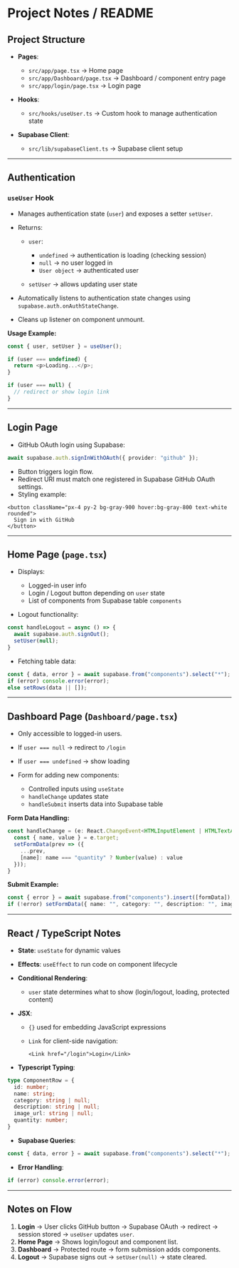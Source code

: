 # Project Notes / README

## Project Structure

* **Pages**:

  * `src/app/page.tsx` → Home page
  * `src/app/Dashboard/page.tsx` → Dashboard / component entry page
  * `src/app/login/page.tsx` → Login page

* **Hooks**:

  * `src/hooks/useUser.ts` → Custom hook to manage authentication state

* **Supabase Client**:

  * `src/lib/supabaseClient.ts` → Supabase client setup

---

## Authentication

### `useUser` Hook

* Manages authentication state (`user`) and exposes a setter `setUser`.
* Returns:

  * `user`:

    * `undefined` → authentication is loading (checking session)
    * `null` → no user logged in
    * `User object` → authenticated user
  * `setUser` → allows updating user state
* Automatically listens to authentication state changes using `supabase.auth.onAuthStateChange`.
* Cleans up listener on component unmount.

**Usage Example:**

```ts
const { user, setUser } = useUser();

if (user === undefined) {
  return <p>Loading...</p>;
}

if (user === null) {
  // redirect or show login link
}
```

---

## Login Page

* GitHub OAuth login using Supabase:

```ts
await supabase.auth.signInWithOAuth({ provider: "github" });
```

* Button triggers login flow.
* Redirect URI must match one registered in Supabase GitHub OAuth settings.
* Styling example:

```tsx
<button className="px-4 py-2 bg-gray-900 hover:bg-gray-800 text-white rounded">
  Sign in with GitHub
</button>
```

---

## Home Page (`page.tsx`)

* Displays:

  * Logged-in user info
  * Login / Logout button depending on `user` state
  * List of components from Supabase table `components`

* Logout functionality:

```ts
const handleLogout = async () => {
  await supabase.auth.signOut();
  setUser(null);
}
```

* Fetching table data:

```ts
const { data, error } = await supabase.from("components").select("*");
if (error) console.error(error);
else setRows(data || []);
```

---

## Dashboard Page (`Dashboard/page.tsx`)

* Only accessible to logged-in users.
* If `user === null` → redirect to `/login`
* If `user === undefined` → show loading
* Form for adding new components:

  * Controlled inputs using `useState`
  * `handleChange` updates state
  * `handleSubmit` inserts data into Supabase table

**Form Data Handling:**

```ts
const handleChange = (e: React.ChangeEvent<HTMLInputElement | HTMLTextAreaElement>) => {
  const { name, value } = e.target;
  setFormData(prev => ({
    ...prev,
    [name]: name === "quantity" ? Number(value) : value
  }));
}
```

**Submit Example:**

```ts
const { error } = await supabase.from("components").insert([formData]);
if (!error) setFormData({ name: "", category: "", description: "", image_url: "", quantity: 0 });
```

---

## React / TypeScript Notes

* **State**: `useState` for dynamic values

* **Effects**: `useEffect` to run code on component lifecycle

* **Conditional Rendering**:

  * `user` state determines what to show (login/logout, loading, protected content)

* **JSX**:

  * `{}` used for embedding JavaScript expressions
  * `Link` for client-side navigation:

    ```tsx
    <Link href="/login">Login</Link>
    ```

* **Typescript Typing**:

```ts
type ComponentRow = {
  id: number;
  name: string;
  category: string | null;
  description: string | null;
  image_url: string | null;
  quantity: number;
}
```

* **Supabase Queries**:

```ts
const { data, error } = await supabase.from("components").select("*");
```

* **Error Handling**:

```ts
if (error) console.error(error);
```

---

## Notes on Flow

1. **Login** → User clicks GitHub button → Supabase OAuth → redirect → session stored → `useUser` updates `user`.
2. **Home Page** → Shows login/logout and component list.
3. **Dashboard** → Protected route → form submission adds components.
4. **Logout** → Supabase signs out → `setUser(null)` → state cleared.

